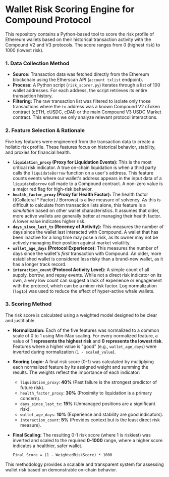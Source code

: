 # Wallet Risk Scoring Engine for Compound Protocol

This repository contains a Python-based tool to score the risk profile of Ethereum wallets based on their historical transaction activity with the Compound V2 and V3 protocols. The score ranges from 0 (highest risk) to 1000 (lowest risk).

### 1. Data Collection Method

- **Source:** Transaction data was fetched directly from the Ethereum blockchain using the Etherscan API (`account txlist` endpoint).
- **Process:** A Python script (`risk_scorer.py`) iterates through a list of 100 wallet addresses. For each address, the script retrieves its entire transaction history.
- **Filtering:** The raw transaction list was filtered to isolate only those transactions where the `to` address was a known Compound V2 cToken contract (cETH, cUSDC, cDAI) or the main Compound V3 USDC Market contract. This ensures we only analyze relevant protocol interactions.

### 2. Feature Selection & Rationale

Five key features were engineered from the transaction data to create a holistic risk profile. These features focus on historical behavior, stability, and proxies for financial health.

- **`liquidation_proxy` (Proxy for Liquidation Events):** This is the most critical risk indicator. A true on-chain liquidation is when a third party calls the `liquidateBorrow` function on a user's address. This feature counts events where our wallet's address appears in the input data of a `liquidateBorrow` call made to a Compound contract. A non-zero value is a major red flag for high-risk behavior.
- **`health_factor_proxy` (Proxy for Health Factor):** The health factor ((Collateral * Factor) / Borrows) is a live measure of solvency. As this is difficult to calculate from transaction lists alone, this feature is a *simulation* based on other wallet characteristics. It assumes that older, more active wallets are generally better at managing their health factor. A lower value indicates higher risk.
- **`days_since_last_tx` (Recency of Activity):** This measures the number of days since the wallet last interacted with Compound. A wallet that has been inactive for a long time may pose a risk, as its owner may not be actively managing their position against market volatility.
- **`wallet_age_days` (Protocol Experience):** This measures the number of days since the wallet's *first* transaction with Compound. An older, more established wallet is considered less risky than a brand-new wallet, as it has a longer track record.
- **`interaction_count` (Protocol Activity Level):** A simple count of all supply, borrow, and repay events. While not a direct risk indicator on its own, a very low count can suggest a lack of experience or engagement with the protocol, which can be a minor risk factor. Log normalization (`log1p`) was used to reduce the effect of hyper-active whale wallets.

### 3. Scoring Method

The risk score is calculated using a weighted model designed to be clear and justifiable.

- **Normalization:** Each of the five features was normalized to a common scale of 0 to 1 using Min-Max scaling. For every normalized feature, a value of **1 represents the highest risk** and **0 represents the lowest risk**. Features where a higher value is "good" (e.g., `wallet_age_days`) were inverted during normalization (`1 - scaled_value`).

- **Scoring Logic:** A final risk score (0-1) was calculated by multiplying each normalized feature by its assigned weight and summing the results. The weights reflect the importance of each indicator:
    - `liquidation_proxy`: **40%** (Past failure is the strongest predictor of future risk).
    - `health_factor_proxy`: **30%** (Proximity to liquidation is a primary concern).
    - `days_since_last_tx`: **15%** (Unmanaged positions are a significant risk).
    - `wallet_age_days`: **10%** (Experience and stability are good indicators).
    - `interaction_count`: **5%** (Provides context but is the least direct risk measure).

- **Final Scaling:** The resulting 0-1 risk score (where 1 is riskiest) was inverted and scaled to the required **0-1000** range, where a higher score indicates a healthier, safer wallet.

  
  `Final Score = (1 - WeightedRiskScore) * 1000`

This methodology provides a scalable and transparent system for assessing wallet risk based on demonstrable on-chain behavior.
